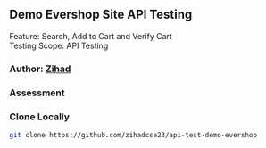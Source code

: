 ## Demo Evershop Site API Testing

Feature: Search, Add to Cart and Verify Cart <br>
Testing Scope: API Testing

### Author: [Zihad](https://github.com/zihadcse23)


### Assessment

### Clone Locally
```bash 
git clone https://github.com/zihadcse23/api-test-demo-evershop
```
